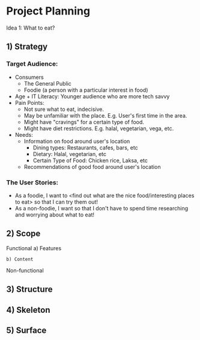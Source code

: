 # Project Planning

Idea 1: What to eat?

## 1) Strategy

### Target Audience:
- Consumers
    - The General Public
    - Foodie (a person with a particular interest in food)
- Age + IT Literacy: Younger audience who are more tech savvy
- Pain Points:
    - Not sure what to eat, indecisive.
    - May be unfamiliar with the place. E.g. User's first time in the area.
    - Might have "cravings" for a certain type of food.
    - Might have diet restrictions. E.g. halal, vegetarian, vega, etc.
- Needs: 
    - Information on food around user's location
        - Dining types: Restaurants, cafes, bars, etc
        - Dietary: Halal, vegetarian, etc
        - Certain Type of Food: Chicken rice, Laksa, etc
    - Recommendations of good food around user's location

### The User Stories:
<!-- format: as a (what), I want (goal) so that (benefit) -->
- As a foodie, I want to <find out what are the nice food/interesting places to eat> so that I can try them out!
- As a non-foodie, I want <convenience when searching for food> so that I don't have to spend time researching and worrying about what to eat!



## 2) Scope

Functional
    a) Features


    b) Content


Non-functional



## 3) Structure




## 4) Skeleton




## 5) Surface
